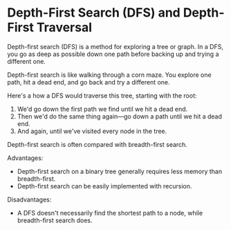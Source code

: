 # Depth-First Search (DFS) and Depth-First Traversal

Depth-first search (DFS) is a method for exploring a tree or graph. In a DFS, you go as deep as possible down one path 
before backing up and trying a different one.

Depth-first search is like walking through a corn maze. You explore one path, hit a dead end, and go 
back and try a different one.

Here's a how a DFS would traverse this tree, starting with the root:
1. We'd go down the first path we find until we hit a dead end.
2. Then we'd do the same thing again—go down a path until we hit a dead end.
3. And again, until we've visited every node in the tree.

Depth-first search is often compared with breadth-first search.

Advantages:
* Depth-first search on a binary tree generally requires less memory than breadth-first.
* Depth-first search can be easily implemented with recursion.

Disadvantages:
* A DFS doesn't necessarily find the shortest path to a node, while breadth-first search does.

